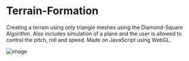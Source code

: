 # Terrain-Formation
Creating a terrain using only triangle meshes using the Diamond-Square Algorithm. Also includes simulation of a plane and the user is allowed to control the pitch, roll and speed. Made on JavaScript using WebGL. 

![image](https://github.com/nishantb15/Terrain-Formation/blob/main/Terrain/Animated%20GIF-downsized_large%20(1).gif)
